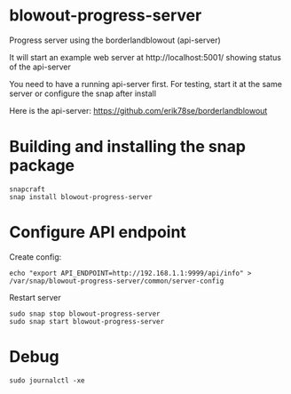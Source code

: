 # blowout-progress-server
Progress server using the borderlandblowout (api-server)

It will start an example web server at http://localhost:5001/ showing status of the api-server

You need to have a running api-server first. For testing, start it at the same server or configure the snap after install

Here is the api-server: https://github.com/erik78se/borderlandblowout


# Building and installing the snap package
```
snapcraft
snap install blowout-progress-server
```


# Configure API endpoint
Create config:
```
echo "export API_ENDPOINT=http://192.168.1.1:9999/api/info" > /var/snap/blowout-progress-server/common/server-config 
```
Restart server
```
sudo snap stop blowout-progress-server
sudo snap start blowout-progress-server
```

# Debug
```
sudo journalctl -xe
```
